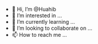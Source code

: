 - 👋 Hi, I’m @Huahib
- 👀 I’m interested in ...
- 🌱 I’m currently learning ...
- 💞️ I’m looking to collaborate on ...
- 📫 How to reach me ...

<!---
Huahib/Huahib is a ✨ special ✨ repository because its `README.md` (this file) appears on your GitHub profile.
You can click the Preview link to take a look at your changes.
--->

